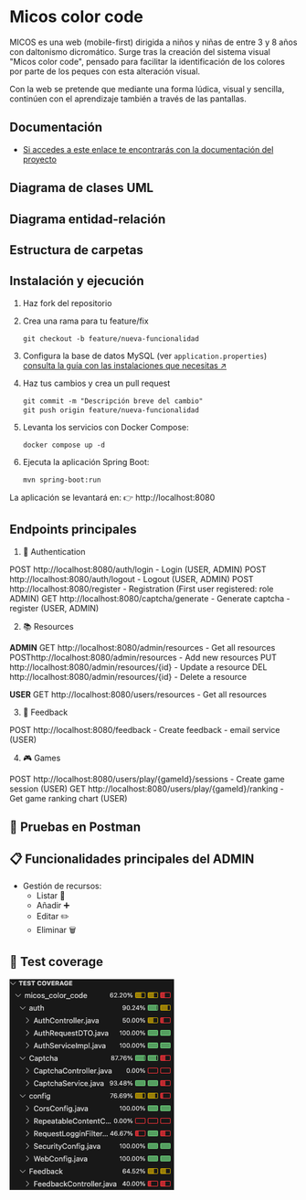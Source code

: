 # Micos color code

MICOS es una web (mobile-first) dirigida a niños y niñas de entre 3 y 8 años con daltonismo dicromático. Surge tras la creación del sistema visual "Micos color code", pensado para facilitar la identificación de los colores por parte de los peques con esta alteración visual. 

Con la web se pretende que mediante una forma lúdica, visual y sencilla, continúen con el aprendizaje también a través de las pantallas. 

## Documentación
- [Si accedes a este enlace te encontrarás con la documentación del proyecto](https://www.notion.so/sara-vazquez/MICOS-PROYECTO-FINAL-23fd5565c5b68048a775fc74e9a9f749)

## Diagrama de clases UML

## Diagrama entidad-relación

## Estructura de carpetas

## Instalación y ejecución
1. Haz fork del repositorio

2. Crea una rama para tu feature/fix
	 ```
	 git checkout -b feature/nueva-funcionalidad
	 ```

3. Configura la base de datos MySQL (ver `application.properties`) [consulta la guía con las instalaciones que necesitas ↗︎](https://www.notion.so/sara-vazquez/Instalaciones-back-28dd5565c5b6805e823dc9f9ec5170d9)

4. Haz tus cambios y crea un pull request
 	 ```
	 git commit -m "Descripción breve del cambio"
	 git push origin feature/nueva-funcionalidad
	 ```

5. Levanta los servicios con Docker Compose:
	 ```
	 docker compose up -d
	 ```

6. Ejecuta la aplicación Spring Boot:
	 ```
	 mvn spring-boot:run
	 ```

  La aplicación se levantará en:
👉 http://localhost:8080


## Endpoints principales

1. 🔐 Authentication

POST http://localhost:8080/auth/login - Login (USER, ADMIN)
POST http://localhost:8080/auth/logout - Logout (USER, ADMIN)
POST http://localhost:8080/register - Registration (First user registered: role ADMIN)
GET http://localhost:8080/captcha/generate - Generate captcha - register (USER, ADMIN)

2. 📚 Resources

**ADMIN**
GET http://localhost:8080/admin/resources - Get all resources 
POSThttp://localhost:8080/admin/resources  - Add new resources
PUT http://localhost:8080/admin/resources/{id} - Update a resource 
DEL http://localhost:8080/admin/resources/{id} - Delete a resource

**USER**
GET http://localhost:8080/users/resources - Get all resources

3. 📄 Feedback

POST http://localhost:8080/feedback - Create feedback - email service (USER)

4. 🎮 Games

POST http://localhost:8080/users/play/{gameId}/sessions - Create game session (USER)
GET http://localhost:8080/users/play/{gameId}/ranking - Get game ranking chart (USER)


## 📯 Pruebas en Postman

## 📋 Funcionalidades principales del ADMIN

- Gestión de recursos:
  - Listar 📄
  - Añadir ➕
  - Editar ✏️
  - Eliminar 🗑

## 🧪 Test coverage
![Coverage provisional de los test de back](src/assets/back-coverage.png)